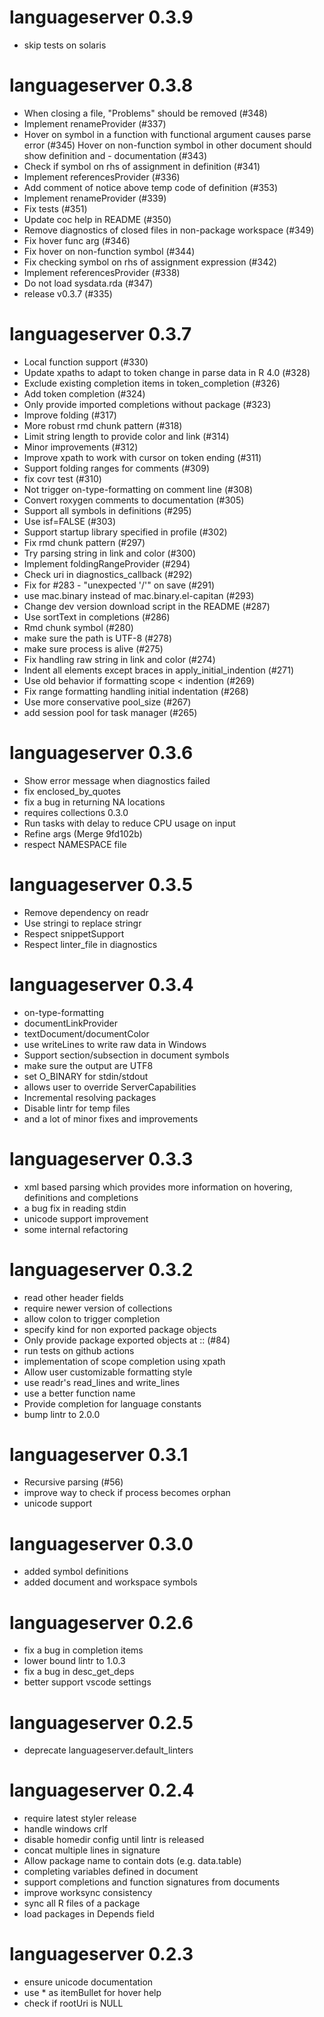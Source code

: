 # languageserver 0.3.9

- skip tests on solaris 

# languageserver 0.3.8

- When closing a file, "Problems" should be removed (#348)
- Implement renameProvider (#337)
- Hover on symbol in a function with functional argument causes parse error (#345)
Hover on non-function symbol in other document should show definition and - documentation (#343)
- Check if symbol on rhs of assignment in definition (#341)
- Implement referencesProvider (#336)
- Add comment of notice above temp code of definition (#353)
- Implement renameProvider (#339)
- Fix tests (#351)
- Update coc help in README (#350)
- Remove diagnostics of closed files in non-package workspace (#349)
- Fix hover func arg (#346)
- Fix hover on non-function symbol (#344)
- Fix checking symbol on rhs of assignment expression (#342)
- Implement referencesProvider (#338)
- Do not load sysdata.rda (#347)
- release v0.3.7 (#335)

# languageserver 0.3.7

- Local function support (#330)
- Update xpaths to adapt to token change in parse data in R 4.0 (#328)
- Exclude existing completion items in token_completion (#326)
- Add token completion (#324)
- Only provide imported completions without package (#323)
- Improve folding (#317)
- More robust rmd chunk pattern (#318)
- Limit string length to provide color and link (#314)
- Minor improvements (#312)
- Improve xpath to work with cursor on token ending (#311)
- Support folding ranges for comments (#309)
- fix covr test (#310)
- Not trigger on-type-formatting on comment line (#308)
- Convert roxygen comments to documentation (#305)
- Support all symbols in definitions (#295)
- Use isf=FALSE (#303)
- Support startup library specified in profile (#302)
- Fix rmd chunk pattern (#297)
- Try parsing string in link and color (#300)
- Implement foldingRangeProvider (#294)
- Check uri in diagnostics_callback (#292)
- Fix for #283 - "unexpected '/'" on save (#291)
- use mac.binary instead of mac.binary.el-capitan (#293)
- Change dev version download script in the README (#287)
- Use sortText in completions (#286)
- Rmd chunk symbol (#280)
- make sure the path is UTF-8 (#278)
- make sure process is alive (#275)
- Fix handling raw string in link and color (#274)
- Indent all elements except braces in apply_initial_indention (#271)
- Use old behavior if formatting scope < indention (#269)
- Fix range formatting handling initial indentation (#268)
- Use more conservative pool_size (#267)
- add session pool for task manager (#265)

# languageserver 0.3.6

- Show error message when diagnostics failed
- fix enclosed_by_quotes
- fix a bug in returning NA locations
- requires collections 0.3.0
- Run tasks with delay to reduce CPU usage on input 
- Refine args (Merge 9fd102b)
- respect NAMESPACE file


# languageserver 0.3.5

- Remove dependency on readr
- Use stringi to replace stringr
- Respect snippetSupport
- Respect linter_file in diagnostics


# languageserver 0.3.4

- on-type-formatting
- documentLinkProvider
- textDocument/documentColor
- use writeLines to write raw data in Windows
- Support section/subsection in document symbols
- make sure the output are UTF8
- set O_BINARY for stdin/stdout
- allows user to override ServerCapabilities
- Incremental resolving packages
- Disable lintr for temp files
- and a lot of minor fixes and improvements


# languageserver 0.3.3

- xml based parsing which provides more information on hovering, definitions and completions
- a bug fix in reading stdin
- unicode support improvement
- some internal refactoring

# languageserver 0.3.2

- read other header fields
- require newer version of collections
- allow colon to trigger completion
- specify kind for non exported package objects
- Only provide package exported objects at :: (#84)
- run tests on github actions
- implementation of scope completion using xpath
- Allow user customizable formatting style
- use readr's read_lines and write_lines
- use a better function name
- Provide completion for language constants
- bump lintr to 2.0.0


# languageserver 0.3.1

- Recursive parsing (#56)
- improve way to check if process becomes orphan
- unicode support


# languageserver 0.3.0

- added symbol definitions
- added document and workspace symbols
 
# languageserver 0.2.6

- fix a bug in completion items
- lower bound lintr to 1.0.3
- fix a bug in desc_get_deps
- better support vscode settings

# languageserver 0.2.5

- deprecate languageserver.default_linters

# languageserver 0.2.4

- require latest styler release
- handle windows crlf
- disable homedir config until lintr is released
- concat multiple lines in signature
- Allow package name to contain dots (e.g. data.table)
- completing variables defined in document 
- support completions and function signatures from documents
- improve worksync consistency
- sync all R files of a package
- load packages in Depends field


# languageserver 0.2.3

- ensure unicode documentation
- use * as itemBullet for hover help
- check if rootUri is NULL
